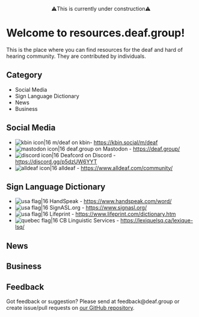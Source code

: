 <p style="text-align: center;">⚠️This is currently under construction⚠️</p>

# Welcome to resources.deaf.group!
This is the place where you can find resources for the deaf and hard of hearing community. They are contributed by individuals.

## Category
- Social Media
- Sign Language Dictionary
- News
- Business

## Social Media
- ![kbin icon|16](https://kbin.social/favicon.ico) m/deaf on kbin- https://kbin.social/m/deaf
- ![mastodon icon|16](https://mastodon.social/packs/media/icons/favicon-16x16-c58fdef40ced38d582d5b8eed9d15c5a.png) deaf.group on Mastodon - https://deaf.group/
- ![discord icon|16](https://discord.com/assets/favicon.ico) Deafcord on Discord - https://discord.gg/p5dzUW6YYT
- ![alldeaf icon|16](https://www.alldeaf.com/favicon.ico) alldeaf - https://www.alldeaf.com/community/

## Sign Language Dictionary
- ![usa flag|16](https://em-content.zobj.net/thumbs/120/openmoji/338/flag-united-states_1f1fa-1f1f8.png) HandSpeak - https://www.handspeak.com/word/
- ![usa flag|16](https://em-content.zobj.net/thumbs/120/openmoji/338/flag-united-states_1f1fa-1f1f8.png) SignASL.org - https://www.signasl.org/
- ![usa flag|16](https://em-content.zobj.net/thumbs/120/openmoji/338/flag-united-states_1f1fa-1f1f8.png) Lifeprint - https://www.lifeprint.com/dictionary.htm
- ![quebec flag|16](󠁣󠁡󠁱󠁣https://em-content.zobj.net/thumbs/120/openmoji/338/flag-for-quebec-caqc_1f3f4-e0063-e0061-e0071-e0063-e007f.png) CB Linguistic Services - https://lexiquelsq.ca/lexique-lsq/

## News

## Business

## Feedback
Got feedback or suggestion? Please send at <!-- fsdvwqs -->feed<!-- asdzxcwqe -->back<!-- zndoasdifg -->@<!-- dsafasdf  -->deaf.<!-- bncjdhsatuy -->group or create issue/pull requests on [our GitHub repository](https://github.com/BatteryDie/resources.deaf.group).
